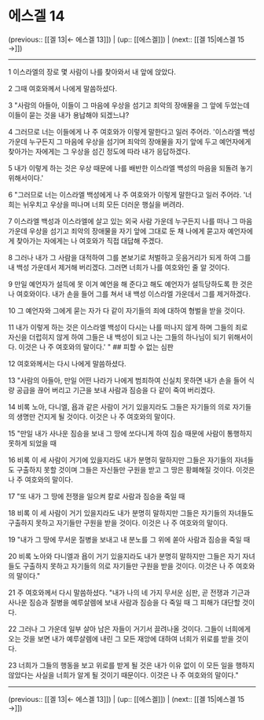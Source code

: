 # 에스겔 14

(previous:: [[겔 13|← 에스겔 13]]) | (up:: [[에스겔]]) | (next:: [[겔 15|에스겔 15 →]])

***




1 
이스라엘의 장로 몇 사람이 나를 찾아와서 내 앞에 앉았다. 



2 
그때 여호와께서 나에게 말씀하셨다. 



3 
"사람의 아들아, 이들이 그 마음에 우상을 섬기고 죄악의 장애물을 그 앞에 두었는데 이들이 묻는 것을 내가 용납해야 되겠느냐? 



4 
그러므로 너는 이들에게 나 주 여호와가 이렇게 말한다고 일러 주어라. '이스라엘 백성 가운데 누구든지 그 마음에 우상을 섬기며 죄악의 장애물을 자기 앞에 두고 예언자에게 찾아가는 자에게는 그 우상을 섬긴 정도에 따라 내가 응답하겠다. 



5 
내가 이렇게 하는 것은 우상 때문에 나를 배반한 이스라엘 백성의 마음을 되돌려 놓기 위해서이다.' 



6 
"그러므로 너는 이스라엘 백성에게 나 주 여호와가 이렇게 말한다고 일러 주어라. '너희는 뉘우치고 우상을 떠나며 너희 모든 더러운 행실을 버려라. 



7 
이스라엘 백성과 이스라엘에 살고 있는 외국 사람 가운데 누구든지 나를 떠나 그 마음 가운데 우상을 섬기고 죄악의 장애물을 자기 앞에 그대로 둔 채 나에게 묻고자 예언자에게 찾아가는 자에게는 나 여호와가 직접 대답해 주겠다. 



8 
그러나 내가 그 사람을 대적하여 그를 본보기로 처벌하고 웃음거리가 되게 하여 그를 내 백성 가운데서 제거해 버리겠다. 그러면 너희가 나를 여호와인 줄 알 것이다. 



9 
만일 예언자가 설득에 못 이겨 예언을 해 준다고 해도 예언자가 설득당하도록 한 것은 나 여호와이다. 내가 손을 들어 그를 쳐서 내 백성 이스라엘 가운데서 그를 제거하겠다. 



10 
그 예언자와 그에게 묻는 자가 다 같이 자기들의 죄에 대하여 형벌을 받을 것이다. 



11 
내가 이렇게 하는 것은 이스라엘 백성이 다시는 나를 떠나지 않게 하며 그들의 죄로 자신을 더럽히지 않게 하여 그들은 내 백성이 되고 나는 그들의 하나님이 되기 위해서이다. 이것은 나 주 여호와의 말이다.' " ## 피할 수 없는 심판 



12 
여호와께서는 다시 나에게 말씀하셨다. 



13 
"사람의 아들아, 만일 어떤 나라가 나에게 범죄하여 신실치 못하면 내가 손을 들어 식량 공급을 끊어 버리고 기근을 보내 사람과 짐승을 다 같이 죽여 버리겠다. 



14 
비록 노아, 다니엘, 욥과 같은 사람이 거기 있을지라도 그들은 자기들의 의로 자기들의 생명만 건지게 될 것이다. 이것은 나 주 여호와의 말이다. 



15 
"만일 내가 사나운 짐승을 보내 그 땅에 쏘다니게 하여 짐승 때문에 사람이 통행하지 못하게 되었을 때 



16 
비록 이 세 사람이 거기에 있을지라도 내가 분명히 말하지만 그들은 자기들의 자녀들도 구출하지 못할 것이며 그들은 자신들만 구원을 받고 그 땅은 황폐해질 것이다. 이것은 나 주 여호와의 말이다. 



17 
"또 내가 그 땅에 전쟁을 일으켜 칼로 사람과 짐승을 죽일 때 



18 
비록 이 세 사람이 거기 있을지라도 내가 분명히 말하지만 그들은 자기들의 자녀들도 구출하지 못하고 자기들만 구원을 받을 것이다. 이것은 나 주 여호와의 말이다. 



19 
"내가 그 땅에 무서운 질병을 보내고 내 분노를 그 위에 쏟아 사람과 짐승을 죽일 때 



20 
비록 노아와 다니엘과 욥이 거기 있을지라도 내가 분명히 말하지만 그들은 자기 자녀들도 구출하지 못하고 자기들의 의로 자기들만 구원을 받을 것이다. 이것은 나 주 여호와의 말이다." 



21 
주 여호와께서 다시 말씀하셨다. "내가 나의 네 가지 무서운 심판, 곧 전쟁과 기근과 사나운 짐승과 질병을 예루살렘에 보내 사람과 짐승을 다 죽일 때 그 피해가 대단할 것이다. 



22 
그러나 그 가운데 일부 살아 남은 자들이 거기서 끌려나올 것이다. 그들이 너희에게 오는 것을 보면 내가 예루살렘에 내린 그 모든 재앙에 대하여 너희가 위로를 받을 것이다. 



23 
너희가 그들의 행동을 보고 위로를 받게 될 것은 내가 이유 없이 이 모든 일을 행하지 않았다는 사실을 너희가 알게 될 것이기 때문이다. 이것은 나 주 여호와의 말이다."

***

(previous:: [[겔 13|← 에스겔 13]]) | (up:: [[에스겔]]) | (next:: [[겔 15|에스겔 15 →]])
